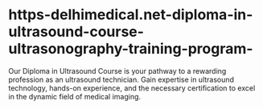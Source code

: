 # https-delhimedical.net-diploma-in-ultrasound-course-ultrasonography-training-program-
Our Diploma in Ultrasound Course is your pathway to a rewarding profession as an ultrasound technician. Gain expertise in ultrasound technology, hands-on experience, and the necessary certification to excel in the dynamic field of medical imaging.
